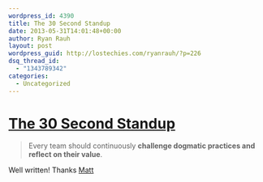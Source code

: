 ```yaml
---
wordpress_id: 4390
title: The 30 Second Standup
date: 2013-05-31T14:01:48+00:00
author: Ryan Rauh
layout: post
wordpress_guid: http://lostechies.com/ryanrauh/?p=226
dsq_thread_id:
  - "1343789342"
categories:
  - Uncategorized
---
```

# [The 30 Second Standup](http://mdswanson.com/blog/2013/05/29/the-30-second-standup.html)

> Every team should continuously **challenge dogmatic practices and reflect on their value**.

Well written! Thanks [Matt](http://mdswanson.com/)
